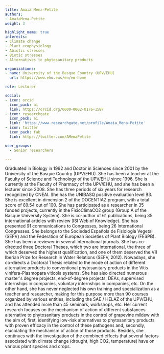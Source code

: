 ```yaml
---
title: Amaia Mena-Petite
authors:
- AmaiaMena-Petite
weight: 3

highlight_name: true
interests:
- Climate change
- Plant ecophysiology
- Abiotic stresses
- Biotic stresses
- Alternatives to phytosanitary products

organizations:
- name: University of the Basque Country (UPV/EHU)
  url: https://www.ehu.eus/en/en-home

role: Lecturer

social:
- icon: orcid
  icon_pack: ai
  link: https://orcid.org/0000-0002-0176-1587
- icon: researchgate
  icon_pack: ai
  link: 'https://www.researchgate.net/profile/Amaia_Mena-Petite'
- icon: twitter
  icon_pack: fab
  link: https://twitter.com/AMenaPetite

user_groups: 
  - Senior researchers

---
```


Graduated in Biology in 1992 and Doctor in Sciences since 2001 by the University of the Basque Country (UPV/EHU). She has been a teacher at the Faculty of Science and Technology of the UPV/EHU since 1996. She is currently at the Faculty of Pharmacy of the UPV/EHU, and she has been a lecturer since 2008. She has three periods of six years for research recognized by CNEAI. She has the UNIBASQ positive evaluation level B3. She is excellent in dimension 2 of the DOCENTIAZ program, with a total score of 89.54 out of 100. She has participated as a researcher in 35 funded projects, currently in the FisioClimaCO2 group (Group A of the Basque University System). She is co-author of 61 publications, being 35 international articles with review (ISI Web of Knowledge). She has presented 91 communications to Congresses, being 26 International Congresses. She belongs to the Sociedad Española de Fisiología Vegetal (SEFV) and the Federation of European Societies of Plant Biology (FESPB). She has been a reviewer in several international journals. She has co-directed three Doctoral Theses, which two are international, the three of which deserved the highest qualification, and one of them deserved the VII Iberian Prize for Research in Water Relations (SEFV, 2012). Nowadays, she co-directs a Doctoral Thesis related to the mode of action of different alternative products to conventional phytosanitary products in the Vitis vinifera-Plasmopara viticola systems. She has also directed numerous master's degree projects, end-of-degree projects, DEAs, supervised internships in companies, voluntary internships in companies, etc. On the other hand, she has never neglected his own training and specialization as a teacher and researcher, making for this purpose more than 90 courses organized by various entities, including the SAE / HELAZ of the UPV/EHU, and has attended more than 45 seminars, workshops, etc. Her current research focuses on the mechanism of action of different substances alternative to phytosanitary products in the control of grapevine mildew with the aim of, first, identifying low-risk alternatives to phytosanitary products with proven efficacy in the control of these pathogens and, secondly, elucidating the mechanism of action of those products. Besides, she continues with the investigation of the combined effects that several factors associated with climate change (drought, high CO2, temperature) have on various plant species and crops.
